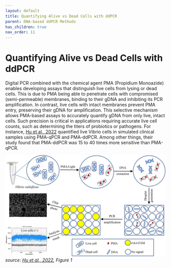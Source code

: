 ```yaml
---
layout: default
title: Quantifying Alive vs Dead Cells with ddPCR
parent: DNA-based ddPCR Methods
has_children: true
nav_order: 11
---
```


# Quantifying Alive vs Dead Cells with ddPCR

Digital PCR combined with the chemical agent PMA (Propidium Monoazide) enables developing assays that distinguish live cells from lysing or dead cells. This is due to PMA being able to penetrate cells with compromised (semi-permeable) membranes, binding to their gDNA and inhibiting its PCR amplification. In contrast, live cells with intact membranes prevent PMA entry, preserving their gDNA for amplification. This selective mechanism allows PMA-based assays to accurately quantify gDNA from only live, intact cells. Such precision is critical in applications requiring accurate live cell counts, such as determining the titers of probiotics or pathogens. For instance, [Hu et al., 2022](https://www.frontiersin.org/journals/microbiology/articles/10.3389/fmicb.2022.927285/full) quantified live Vibrio cells in simulated clinical samples using PMA-qPCR and PMA-ddPCR. Among other things, their study found that PMA-ddPCR was 15 to 40 times more sensitive than PMA-qPCR.

![PMAddPCR.png](Quantifying%20Alive%20vs%20Dead%20Cells%20with%20ddPCR/PMAddPCR.jpg)\
*source: [Hu et al., 2022](https://www.frontiersin.org/journals/microbiology/articles/10.3389/fmicb.2022.927285/full), Figure 1*

